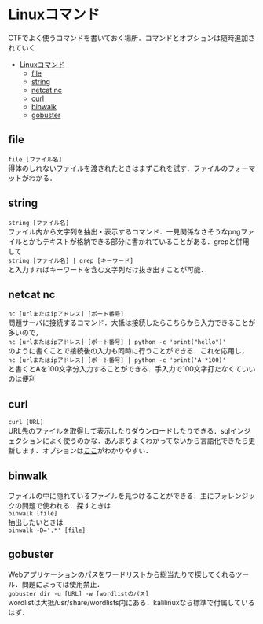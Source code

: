 # Linuxコマンド

CTFでよく使うコマンドを書いておく場所．コマンドとオプションは随時追加されていく
- [Linuxコマンド](#linuxコマンド)
  - [file](#file)
  - [string](#string)
  - [netcat nc](#netcat-nc)
  - [curl](#curl)
  - [binwalk](#binwalk)
  - [gobuster](#gobuster)

## file
`file [ファイル名]`<br>
得体のしれないファイルを渡されたときはまずこれを試す．ファイルのフォーマットがわかる．

## string
`string [ファイル名]`<br>
ファイル内から文字列を抽出・表示するコマンド．一見関係なさそうなpngファイルとかもテキストが格納できる部分に書かれていることがある．grepと併用して<br>
`string [ファイル名] | grep [キーワード]`<br>
と入力すればキーワードを含む文字列だけ抜き出すことが可能．

## netcat nc
`nc [urlまたはipアドレス] [ポート番号]`<br>
問題サーバに接続するコマンド．大抵は接続したらこちらから入力できることが多いので，<br>
`nc [urlまたはipアドレス] [ポート番号] | python -c 'print("hello")'`<br>
のように書くことで接続後の入力も同時に行うことができる．これを応用し，<br>
`nc [urlまたはipアドレス] [ポート番号] | python -c 'print('A'*100)'`<br>
と書くとAを100文字分入力することができる．手入力で100文字打たなくていいのは便利

## curl
`curl [URL]`<br>
URL先のファイルを取得して表示したりダウンロードしたりできる．sqlインジェクションによく使うのかな．あんまりよくわかってないから言語化できたら更新します．オプションは[ここ](https://qiita.com/ryuichi1208/items/e4e1b27ff7d54a66dcd9)がわかりやすい．

## binwalk
ファイルの中に隠れているファイルを見つけることができる．主にフォレンジックの問題で使われる．探すときは<br>
`binwalk [file]`<br>
抽出したいときは<br>
`binwalk -D='.*' [file]`<br>

## gobuster
Webアプリケーションのパスをワードリストから総当たりで探してくれるツール．問題によっては使用禁止．<br>
`gobuster dir -u [URL] -w [wordlistのパス]`<br>
wordlistは大抵/usr/share/wordlists内にある．kalilinuxなら標準で付属しているはず．